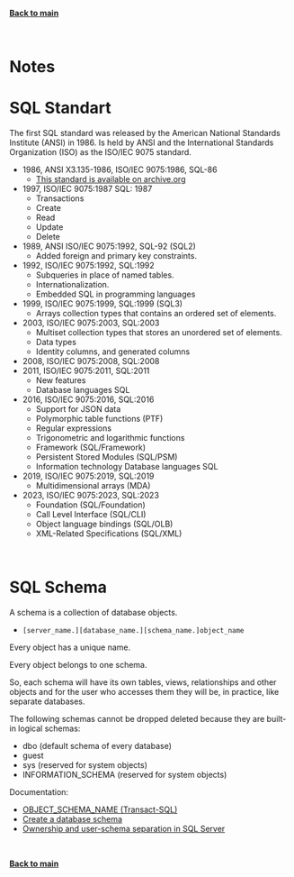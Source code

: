 <a id="top" />

[**Back to main**](./README.md) 

<br/>

# Notes 


# SQL Standart

The first SQL standard was released by the American National Standards Institute (ANSI) in 1986.
Is held by ANSI and the International Standards Organization (ISO) as the ISO/IEC 9075 standard.

- 1986, ANSI X3.135-1986, ISO/IEC 9075:1986, SQL-86
    * [This standard is available on archive.org](https://archive.org/details/federalinformati127nati/)
- 1997, ISO/IEC 9075:1987 SQL: 1987 
    * Transactions
    * Create
    * Read
    * Update
    * Delete 
- 1989, ANSI ISO/IEC 9075:1992, SQL-92 (SQL2)
    * Added foreign and primary key constraints. 
- 1992, ISO/IEC 9075:1992, SQL:1992
    * Subqueries in place of named tables.
    * Internationalization.
    * Embedded SQL in programming languages 
- 1999, ISO/IEC 9075:1999, SQL:1999 (SQL3)
    * Arrays collection types that contains an ordered set of elements.
- 2003, ISO/IEC 9075:2003, SQL:2003
    * Multiset collection types that stores an unordered set of elements.
    * Data types
    * Identity columns, and  generated columns 
- 2008, ISO/IEC 9075:2008, SQL:2008
- 2011, ISO/IEC 9075:2011, SQL:2011
    * New features
    * Database languages SQL
- 2016, ISO/IEC 9075:2016, SQL:2016
    * Support for JSON data
    * Polymorphic table functions (PTF)
    * Regular expressions 
    * Trigonometric and logarithmic functions
    * Framework (SQL/Framework)
    * Persistent Stored Modules (SQL/PSM)
    * Information technology Database languages SQL
- 2019, ISO/IEC 9075:2019, SQL:2019
    * Multidimensional arrays (MDA)
- 2023, ISO/IEC 9075:2023, SQL:2023
    - Foundation (SQL/Foundation)
    - Call Level Interface (SQL/CLI)
    - Object language bindings (SQL/OLB)
    - XML-Related Specifications (SQL/XML)


<br>

# SQL Schema

A schema is a collection of database objects.

* `[server_name.][database_name.][schema_name.]object_name`

Every object has a unique name.

Every object belongs to one schema.

So, each schema will have its own tables, views, relationships and other objects and for the user who accesses them they will be, in practice, like separate databases.

The following schemas cannot be dropped deleted because they are built-in logical schemas:
* dbo (default schema of every database)
* guest
* sys (reserved for system objects)
* INFORMATION_SCHEMA (reserved for system objects)

Documentation:
- [OBJECT_SCHEMA_NAME (Transact-SQL)](https://learn.microsoft.com/en-us/sql/t-sql/functions/object-schema-name-transact-sql)
- [Create a database schema](https://learn.microsoft.com/en-us/sql/relational-databases/security/authentication-access/create-a-database-schema)
- [Ownership and user-schema separation in SQL Server](https://learn.microsoft.com/en-us/sql/relational-databases/security/authentication-access/ownership-and-user-schema-separation)


<br/>

[**Back to main**](./README.md) 